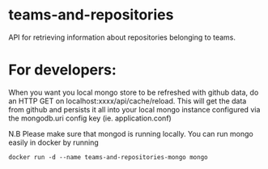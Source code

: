 # teams-and-repositories
API for retrieving information about repositories belonging to teams.

For developers:
===============
 
 When you want you local mongo store to be refreshed with github data, do an HTTP GET on localhost:xxxx/api/cache/reload.
  This will get the data from github and persists it all into your local mongo instance configured via the mongodb.uri config key (ie. application.conf) 

 N.B Please make sure that mongod is running locally. You can run mongo easily in docker by running
 
    docker run -d --name teams-and-repositories-mongo mongo

